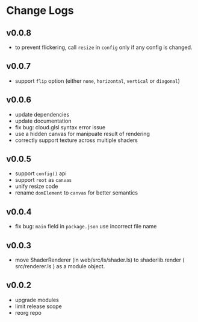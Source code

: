 # Change Logs

## v0.0.8

 - to prevent flickering, call `resize` in `config` only if any config is changed.


## v0.0.7

 - support `flip` option (either `none`, `horizontal`, `vertical` or `diagonal`)


## v0.0.6

 - update dependencies
 - update documentation
 - fix bug: cloud.glsl syntax error issue
 - use a hidden canvas for manipuate result of rendering
 - correctly support texture across multiple shaders


## v0.0.5

 - support `config()` api
 - support `root` as `canvas`
 - unify resize code
 - rename `domElement` to `canvas` for better semantics


## v0.0.4

 - fix bug: `main` field in `package.json` use incorrect file name


## v0.0.3

 - move ShaderRenderer (in web/src/ls/shader.ls) to shaderlib.render ( src/renderer.ls ) as a module object.


## v0.0.2

 - upgrade modules
 - limit release scope
 - reorg repo
